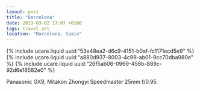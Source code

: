 ```yaml
---
layout: post
title: "Barcelona"
date: 2019-03-02 17:07 +0100
tags: travel art
location: "Barcelona, Spain"
---
```


{% include ucare.liquid uuid:"53e48ea2-d6c9-4151-b0af-fc1171ecd5e9" %}
{% include ucare.liquid uuid:"a880d937-8003-4c99-ab01-9cc70dba980e" %}
{% include ucare.liquid uuid:"26f5ab06-0969-456b-889c-92d6e18582e0" %}

Panasonic GX9, Mitakon Zhongyi Speedmaster 25mm f/0.95
